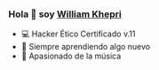### Hola 👋 soy [William Khepri](https://github.com/williamkhepri)

- 💻 Hacker Ético Certificado v.11
- 👾 Siempre aprendiendo algo nuevo
- 🎹 Apasionado de la música
<!--
**williamkhepri/williamkhepri** is a ✨ _special_ ✨ repository because its `README.md` (this file) appears on your GitHub profile.

Here are some ideas to get you started:

- 🔭 I’m currently working on ...
- 🌱 I’m currently learning ...
- 👯 I’m looking to collaborate on ...
- 🤔 I’m looking for help with ...
- 💬 Ask me about ...
- 📫 How to reach me: ...
- 😄 Pronouns: ...
- ⚡ Fun fact: ...
- 🔭 Currently working on my own NFT collection.
-->
